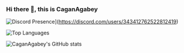 ### Hi there 👋, this is CaganAgabey


![Discord Presence](https://lanyard-profile-readme.vercel.app/api/343412762522812419)](https://discord.com/users/343412762522812419)
                            
![Top Languages](https://github-readme-stats.vercel.app/api/top-langs/?username=CaganAgabey&langs_count=5)

![CaganAgabey's GitHub stats](https://github-readme-stats.vercel.app/api?username=CaganAgabey&show_icons=true&theme=cobalt)
